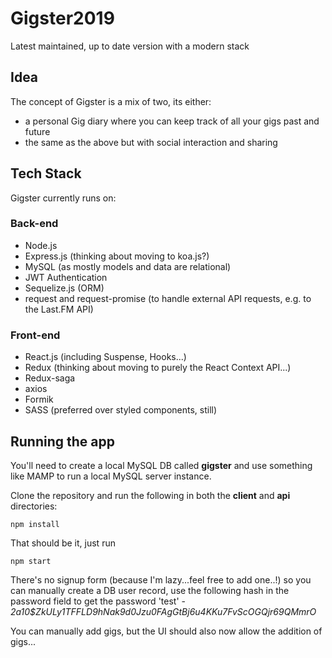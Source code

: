 # Gigster2019
Latest maintained, up to date version with a modern stack

## Idea
The concept of Gigster is a mix of two, its either:

- a personal Gig diary where you can keep track of all your gigs past and future
- the same as the above but with social interaction and sharing

## Tech Stack
Gigster currently runs on:

### Back-end
- Node.js
- Express.js (thinking about moving to koa.js?)
- MySQL (as mostly models and data are relational)
- JWT Authentication
- Sequelize.js (ORM)
- request and request-promise (to handle external API requests, e.g. to the Last.FM API)

### Front-end
- React.js (including Suspense, Hooks...)
- Redux (thinking about moving to purely the React Context API...)
- Redux-saga
- axios
- Formik
- SASS (preferred over styled components, still)

## Running the app
You'll need to create a local MySQL DB called **gigster** and use something like MAMP to run a local MySQL server instance.

Clone the repository and run the following in both the **client** and **api** directories:

```
npm install
```

That should be it, just run

```
npm start
```

There's no signup form (because I'm lazy...feel free to add one..!) so you can manually create a DB user record, use the following hash in the password field to get the password 'test' - *$2a$10$ZkULy1TFFLD9hNak9d0Jzu0FAgGtBj6u4KKu7FvScOGQjr69QMmrO*

You can manually add gigs, but the UI should also now allow the addition of gigs...